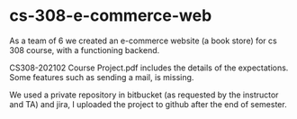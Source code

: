 # cs-308-e-commerce-web

As a team of 6 we created an e-commerce website (a book store) for cs 308 course, with a functioning backend.

CS308-202102 Course Project.pdf includes the details of the expectations. Some features such as sending a mail, is missing.

We used a private repository in bitbucket (as requested by the instructor and TA) and jira, I uploaded the project to github after the end of semester. 
